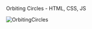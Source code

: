 Orbiting Circles - HTML, CSS, JS


![OrbitingCircles](https://github.com/RichardAri/Vanilla-Component-of-Orbiting-Circles-/assets/82948793/d515bebe-2614-4c6a-89b9-57efa03b0b6b)
